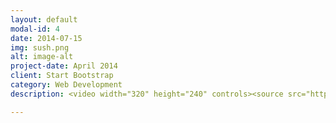 ```yaml
---
layout: default
modal-id: 4
date: 2014-07-15
img: sush.png
alt: image-alt
project-date: April 2014
client: Start Bootstrap
category: Web Development
description: <video width="320" height="240" controls><source src="https://www.github.com/patrickjohncyh/patrickjohncyh.github.io/blob/master/vids/sush_demo.mov" type="video/mp4"></video>

---
```


